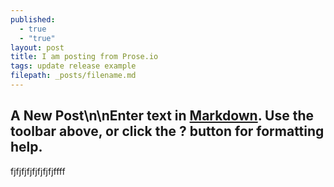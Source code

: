 ```yaml
---
published: 
  - true
  - "true"
layout: post
title: I am posting from Prose.io
tags: update release example
filepath: _posts/filename.md
---
```


## A New Post\n\nEnter text in [Markdown](http://daringfireball.net/projects/markdown/). Use the toolbar above, or click the **?** button for formatting help.

fjfjfjfjfjfjfjfjffff
